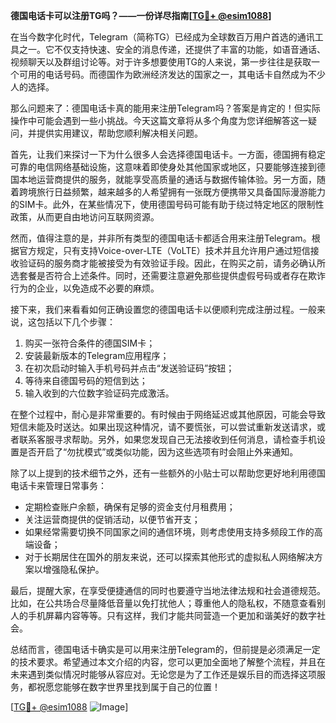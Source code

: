 **德国电话卡可以注册TG吗？——一份详尽指南[[TG💪+ @esim1088](https://t.me/s/esim1088)]**

在当今数字化时代，Telegram（简称TG）已经成为全球数百万用户首选的通讯工具之一。它不仅支持快速、安全的消息传递，还提供了丰富的功能，如语音通话、视频聊天以及群组讨论等。对于许多想要使用TG的人来说，第一步往往是获取一个可用的电话号码。而德国作为欧洲经济发达的国家之一，其电话卡自然成为不少人的选择。

那么问题来了：德国电话卡真的能用来注册Telegram吗？答案是肯定的！但实际操作中可能会遇到一些小挑战。今天这篇文章将从多个角度为您详细解答这一疑问，并提供实用建议，帮助您顺利解决相关问题。

首先，让我们来探讨一下为什么很多人会选择德国电话卡。一方面，德国拥有稳定可靠的电信网络基础设施，这意味着即使身处其他国家或地区，只要能够连接到德国本地运营商提供的服务，就能享受高质量的通话与数据传输体验。另一方面，随着跨境旅行日益频繁，越来越多的人希望拥有一张既方便携带又具备国际漫游能力的SIM卡。此外，在某些情况下，使用德国号码可能有助于绕过特定地区的限制性政策，从而更自由地访问互联网资源。

然而，值得注意的是，并非所有类型的德国电话卡都适合用来注册Telegram。根据官方规定，只有支持Voice-over-LTE（VoLTE）技术并且允许用户通过短信接收验证码的服务商才能被接受为有效验证手段。因此，在购买之前，请务必确认所选套餐是否符合上述条件。同时，还需要注意避免那些提供虚假号码或者存在欺诈行为的企业，以免造成不必要的麻烦。

接下来，我们来看看如何正确设置您的德国电话卡以便顺利完成注册过程。一般来说，这包括以下几个步骤：
1. 购买一张符合条件的德国SIM卡；
2. 安装最新版本的Telegram应用程序；
3. 在初次启动时输入手机号码并点击“发送验证码”按钮；
4. 等待来自德国号码的短信到达；
5. 输入收到的六位数字验证码完成激活。

在整个过程中，耐心是非常重要的。有时候由于网络延迟或其他原因，可能会导致短信未能及时送达。如果出现这种情况，请不要慌张，可以尝试重新发送请求，或者联系客服寻求帮助。另外，如果您发现自己无法接收到任何消息，请检查手机设置是否开启了“勿扰模式”或类似功能，因为这些选项有时会阻止外来通知。

除了以上提到的技术细节之外，还有一些额外的小贴士可以帮助您更好地利用德国电话卡来管理日常事务：
- 定期检查账户余额，确保有足够的资金支付月租费用；
- 关注运营商提供的促销活动，以便节省开支；
- 如果经常需要切换不同国家之间的通信环境，则考虑使用支持多频段工作的高端设备；
- 对于长期居住在国外的朋友来说，还可以探索其他形式的虚拟私人网络解决方案以增强隐私保护。

最后，提醒大家，在享受便捷通信的同时也要遵守当地法律法规和社会道德规范。比如，在公共场合尽量降低音量以免打扰他人；尊重他人的隐私权，不随意查看别人的手机屏幕内容等等。只有这样，我们才能共同营造一个更加和谐美好的数字社会。

总结而言，德国电话卡确实是可以用来注册Telegram的，但前提是必须满足一定的技术要求。希望通过本文介绍的内容，您可以更加全面地了解整个流程，并且在未来遇到类似情况时能够从容应对。无论您是为了工作还是娱乐目的而选择这项服务，都祝愿您能够在数字世界里找到属于自己的位置！

[[TG💪+ @esim1088](https://t.me/s/esim1088) ![Image](https://i.postimg.cc/4NQfJmqS/Snipaste-2025-05-13-00-14-12.png)]